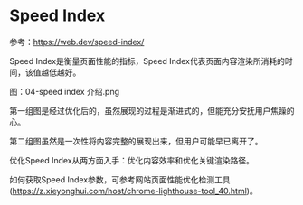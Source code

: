 # Speed Index 
参考：https://web.dev/speed-index/

Speed Index是衡量页面性能的指标，Speed Index代表页面内容渲染所消耗的时间，该值越低越好。

图：04-speed index 介绍.png

第一组图是经过优化后的，虽然展现的过程是渐进式的，但能充分安抚用户焦躁的心。

第二组图虽然是一次性将内容完整的展现出来，但用户可能早已离开了。

优化Speed Index从两方面入手：优化内容效率和优化关键渲染路径。

如何获取Speed Index参数，可参考网站页面性能优化检测工具(https://z.xieyonghui.com/host/chrome-lighthouse-tool_40.html)。